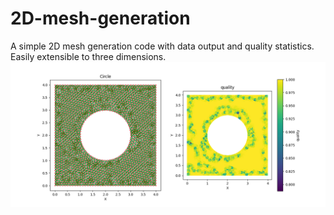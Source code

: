 # 2D-mesh-generation
A simple 2D mesh generation code with data output and quality statistics. Easily extensible to three dimensions.
![pic](https://github.com/Darkhell101/2D-mesh-generation/blob/main/mesh.png)
